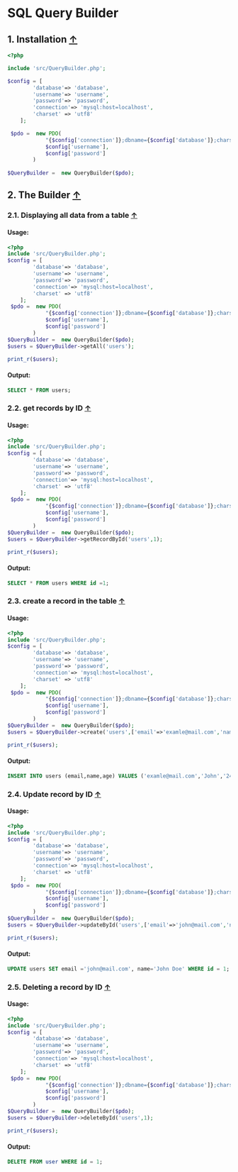 <a name="index_block"></a>
SQL Query Builder
=================
<a name="block1"></a>
## 1. Installation [↑](#index_block)

```php
<?php

include 'src/QueryBuilder.php';

$config = [
        'database'=> 'database',
        'username'=> 'username',
        'password'=> 'password',
        'connection'=> 'mysql:host=localhost',
        'charset' => 'utf8' 
    ];

 $pdo =  new PDO(
            "{$config['connection']};dbname={$config['database']};charset={$config['charset']}", 
            $config['username'], 
            $config['password']
        )
        
$QueryBuilder =  new QueryBuilder($pdo);

```
<a name="block2"></a>
## 2. The Builder [↑](#index_block)

<a name="block2.1"></a>
### 2.1. Displaying all data from a table [↑](#index_block)

#### Usage:
```php
<?php
include 'src/QueryBuilder.php';
$config = [
        'database'=> 'database',
        'username'=> 'username',
        'password'=> 'password',
        'connection'=> 'mysql:host=localhost',
        'charset' => 'utf8' 
    ];
 $pdo =  new PDO(
            "{$config['connection']};dbname={$config['database']};charset={$config['charset']}", 
            $config['username'], 
            $config['password']
        )
$QueryBuilder =  new QueryBuilder($pdo);
$users = $QueryBuilder->getAll('users');

print_r($users);
```
#### Output:
```sql
SELECT * FROM users;
```
<a name="block2.2"></a>
### 2.2. get records by ID [↑](#index_block)

#### Usage:
```php
<?php
include 'src/QueryBuilder.php';
$config = [
        'database'=> 'database',
        'username'=> 'username',
        'password'=> 'password',
        'connection'=> 'mysql:host=localhost',
        'charset' => 'utf8' 
    ];
 $pdo =  new PDO(
            "{$config['connection']};dbname={$config['database']};charset={$config['charset']}", 
            $config['username'], 
            $config['password']
        )
$QueryBuilder =  new QueryBuilder($pdo);
$users = $QueryBuilder->getRecordById('users',1);

print_r($users);
```
#### Output:
```sql
SELECT * FROM users WHERE id =1;
```

<a name="block2.3"></a>
### 2.3. create a record in the table [↑](#index_block)

#### Usage:
```php
<?php
include 'src/QueryBuilder.php';
$config = [
        'database'=> 'database',
        'username'=> 'username',
        'password'=> 'password',
        'connection'=> 'mysql:host=localhost',
        'charset' => 'utf8' 
    ];
 $pdo =  new PDO(
            "{$config['connection']};dbname={$config['database']};charset={$config['charset']}", 
            $config['username'], 
            $config['password']
        )
$QueryBuilder =  new QueryBuilder($pdo);
$users = $QueryBuilder->create('users',['email'=>'examle@mail.com','name'=>'John','age'=>24]);

print_r($users);
```
#### Output:
```sql
INSERT INTO users (email,name,age) VALUES ('examle@mail.com','John','24');
```

<a name="block2.4"></a>
### 2.4. Update record by ID [↑](#index_block)

#### Usage:
```php
<?php
include 'src/QueryBuilder.php';
$config = [
        'database'=> 'database',
        'username'=> 'username',
        'password'=> 'password',
        'connection'=> 'mysql:host=localhost',
        'charset' => 'utf8' 
    ];
 $pdo =  new PDO(
            "{$config['connection']};dbname={$config['database']};charset={$config['charset']}", 
            $config['username'], 
            $config['password']
        )
$QueryBuilder =  new QueryBuilder($pdo);
$users = $QueryBuilder->updateById('users',['email'=>'john@mail.com','name'=>'John Doe'],1);

print_r($users);
```
#### Output:
```sql
UPDATE users SET email ='john@mail.com', name='John Doe' WHERE id = 1;
```

<a name="block2.5"></a>
### 2.5. Deleting a record by ID [↑](#index_block)

#### Usage:
```php
<?php
include 'src/QueryBuilder.php';
$config = [
        'database'=> 'database',
        'username'=> 'username',
        'password'=> 'password',
        'connection'=> 'mysql:host=localhost',
        'charset' => 'utf8' 
    ];
 $pdo =  new PDO(
            "{$config['connection']};dbname={$config['database']};charset={$config['charset']}", 
            $config['username'], 
            $config['password']
        )
$QueryBuilder =  new QueryBuilder($pdo);
$users = $QueryBuilder->deleteById('users',1);

print_r($users);
```
#### Output:
```sql
DELETE FROM user WHERE id = 1;
```